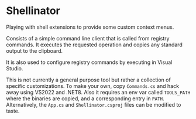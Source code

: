 
# Shellinator
Playing with shell extensions to provide some custom context menus.

Consists of a simple command line client that is called from registry commands.
It executes the requested operation and copies any standard output to the clipboard.

It is also used to configure registry commands by executing in Visual Studio.

This is not currently a general purpose tool but rather a collection of specific customizations.
To make your own, copy `Commands.cs` and hack away using VS2022 and .NET8.
Also it requires an env var called `TOOLS_PATH` where the binaries are copied, and a corresponding entry in `PATH`.
Alternatively, the `App.cs` and `Shellinator.csproj` files can be modified to taste.
